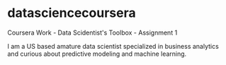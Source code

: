 # datasciencecoursera
Coursera Work - Data Scidentist's Toolbox - Assignment 1

I am a US based amature data scientist specialized in business analytics and curious about predictive modeling and machine learning.
